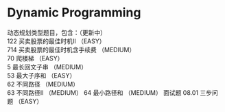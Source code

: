 # Dynamic Programming
动态规划类型题目，包含：（更新中）  
122 买卖股票的最佳时机II （EASY）  
714 买卖股票的最佳时机含手续费 （MEDIUM）  
70 爬楼梯 （EASY）  
5 最长回文子串 （MEDIUM）  
53 最大子序和 （EASY）  
62 不同路径 （MEDIUM）  
63 不同路径II （MEDIUM）
64 最小路径和 （MEDIUM）
面试题 08.01 三步问题 （EASY）
